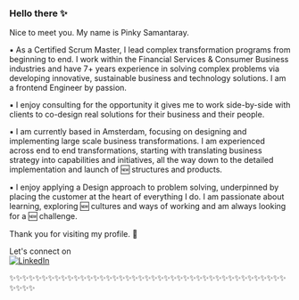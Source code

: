 ### Hello there :sparkles: 

Nice to meet you. My name is Pinky Samantaray. 

:black_small_square: As a Certified Scrum Master, I lead complex transformation programs from beginning to end. I work within the Financial Services & Consumer Business industries and have 7+ years experience in solving complex problems via developing innovative, sustainable business and technology solutions. I am a frontend Engineer by passion. 

:black_small_square: I enjoy consulting for the opportunity it gives me to work side-by-side with clients to co-design real solutions for their business and their people.

:black_small_square: I am currently based in Amsterdam, focusing on designing and implementing large scale business transformations. I am experienced across end to end transformations, starting with translating business strategy into capabilities and initiatives, all the way down to the detailed implementation and launch of :new: structures and products. 

:black_small_square: I enjoy applying a Design approach to problem solving, underpinned by placing the customer at the heart of everything I do. I am passionate about learning, exploring :new: cultures and ways of working and am always looking for a :new: challenge. 




Thank you for visiting my profile. :rocket:



Let's connect on <br>
    <a href="https://www.linkedin.com/in/pinkysamantaray/"><img src="https://img.shields.io/badge/LinkedIn--_.svg?style=social&logo=linkedin" alt="LinkedIn"></a>

:sparkles::sparkles::sparkles::sparkles::sparkles::sparkles::sparkles::sparkles::sparkles::sparkles::sparkles::sparkles::sparkles::sparkles::sparkles::sparkles::sparkles::sparkles::sparkles::sparkles::sparkles::sparkles::sparkles::sparkles::sparkles::sparkles::sparkles::sparkles::sparkles::sparkles::sparkles::sparkles::sparkles::sparkles::sparkles::sparkles::sparkles::sparkles::sparkles::sparkles::sparkles::sparkles::sparkles::sparkles::sparkles::sparkles::sparkles:
<!--
**pinkysamantaray/pinkysamantaray** is a ✨ _special_ ✨ repository because its `README.md` (this file) appears on your GitHub profile.

Here are some ideas to get you started:

- 🔭 I’m currently working on ...
- 🌱 I’m currently learning ...
- 👯 I’m looking to collaborate on ...
- 🤔 I’m looking for help with ...
- 💬 Ask me about ...
- 📫 How to reach me: ...
- 😄 Pronouns: ...
- ⚡ Fun fact: ...
-->
